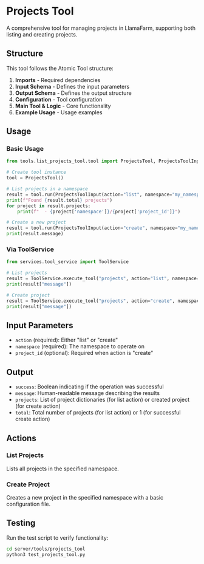 # Projects Tool

A comprehensive tool for managing projects in LlamaFarm, supporting both listing and creating projects.

## Structure

This tool follows the Atomic Tool structure:

1. **Imports** - Required dependencies
2. **Input Schema** - Defines the input parameters
3. **Output Schema** - Defines the output structure
4. **Configuration** - Tool configuration
5. **Main Tool & Logic** - Core functionality
6. **Example Usage** - Usage examples

## Usage

### Basic Usage

```python
from tools.list_projects_tool.tool import ProjectsTool, ProjectsToolInput

# Create tool instance
tool = ProjectsTool()

# List projects in a namespace
result = tool.run(ProjectsToolInput(action="list", namespace="my_namespace"))
print(f"Found {result.total} projects")
for project in result.projects:
    print(f"  - {project['namespace']}/{project['project_id']}")

# Create a new project
result = tool.run(ProjectsToolInput(action="create", namespace="my_namespace", project_id="new_project"))
print(result.message)
```

### Via ToolService

```python
from services.tool_service import ToolService

# List projects
result = ToolService.execute_tool("projects", action="list", namespace="my_namespace")
print(result["message"])

# Create project
result = ToolService.execute_tool("projects", action="create", namespace="my_namespace", project_id="new_project")
print(result["message"])
```

## Input Parameters

- `action` (required): Either "list" or "create"
- `namespace` (required): The namespace to operate on
- `project_id` (optional): Required when action is "create"

## Output

- `success`: Boolean indicating if the operation was successful
- `message`: Human-readable message describing the results
- `projects`: List of project dictionaries (for list action) or created project (for create action)
- `total`: Total number of projects (for list action) or 1 (for successful create action)

## Actions

### List Projects
Lists all projects in the specified namespace.

### Create Project
Creates a new project in the specified namespace with a basic configuration file.

## Testing

Run the test script to verify functionality:

```bash
cd server/tools/projects_tool
python3 test_projects_tool.py
``` 